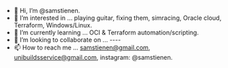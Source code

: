 - 👋 Hi, I’m @samstienen.
- 👀 I’m interested in ... playing guitar, fixing them, simracing, Oracle cloud, Terraform, Windows/Linux.
- 🌱 I’m currently learning ... OCI & Terraform automation/scripting.
- 💞️ I’m looking to collaborate on ...   ----
- 📫 How to reach me ... samstienen@gmail.com, unibuildsservice@gmail.com, instagram: @samstienen.

<!---
samstienen/samstienen is a ✨ special ✨ repository because its `README.md` (this file) appears on your GitHub profile.
You can click the Preview link to take a look at your changes.
---> 
